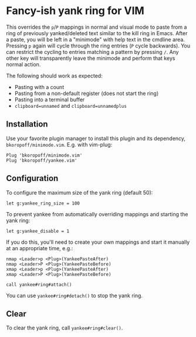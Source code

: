 # Fancy-ish yank ring for VIM

This overrides the `p`/`P` mappings in normal and visual mode to paste from a
ring of previously yanked/deleted text similar to the kill ring in Emacs.
After a paste, you will be left in a "minimode" with help text in the cmdline
area.  Pressing `p` again will cycle through the ring entries (`P` cycle
backwards).  You can restrict the cycling to entries matching a pattern by
pressing `/`.  Any other key will transparently leave the minimode and perform
that keys normal action.

The following should work as expected:

- Pasting with a count
- Pasting from a non-default register (does not start the ring)
- Pasting into a terminal buffer
- `clipboard=unnamed` and `clipboard=unnamedplus`

## Installation

Use your favorite plugin manager to install this plugin and its dependency,
`bkoropoff/minimode.vim`.  E.g. with vim-plug:

```vim
Plug 'bkoropoff/minimode.vim'
Plug 'bkoropoff/yankee.vim'
```

## Configuration

To configure the maximum size of the yank ring (default 50):

```vim
let g:yankee_ring_size = 100
```

To prevent yankee from automatically overriding mappings and starting the yank
ring:

```vim
let g:yankee_disable = 1
```

If you do this, you'll need to create your own mappings and start it manually
at an appropriate time, e.g.:

```vim
nmap <Leader>p <Plug>(YankeePasteAfter)
nmap <Leader>P <Plug>(YankeePasteBefore)
xmap <Leader>p <Plug>(YankeePasteAfter)
xmap <Leader>P <Plug>(YankeePasteBefore)

call yankee#ring#attach()
```

You can use `yankee#ring#detach()` to stop the yank ring.

## Clear

To clear the yank ring, call `yankee#ring#clear()`.
